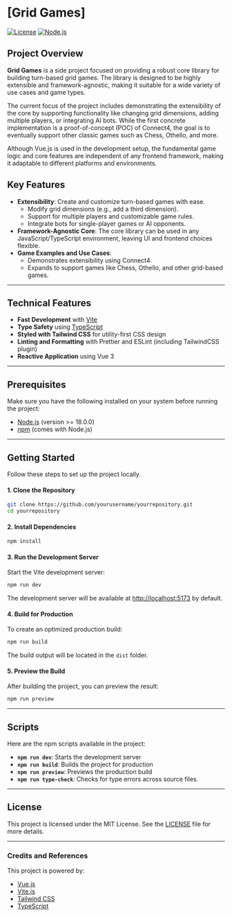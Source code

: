 # [Grid Games]

[![License](https://img.shields.io/badge/license-MIT-green)](LICENSE)
[![Node.js](https://img.shields.io/badge/node-%3E%3D18.0.0-brightgreen)](https://nodejs.org/)

## Project Overview

**Grid Games** is a side project focused on providing a robust core library for building turn-based grid games. The
library is designed to be highly extensible and framework-agnostic, making it suitable for a wide variety of use cases
and game types.

The current focus of the project includes demonstrating the extensibility of the core by supporting functionality like
changing grid dimensions, adding multiple players, or integrating AI bots. While the first concrete implementation is a
proof-of-concept (POC) of Connect4, the goal is to eventually support other classic games such as Chess, Othello, and
more.

Although Vue.js is used in the development setup, the fundamental game logic and core features are independent of any
frontend framework, making it adaptable to different platforms and environments.

## Key Features

- **Extensibility**: Create and customize turn-based games with ease.
    - Modify grid dimensions (e.g., add a third dimension).
    - Support for multiple players and customizable game rules.
    - Integrate bots for single-player games or AI opponents.
- **Framework-Agnostic Core**: The core library can be used in any JavaScript/TypeScript environment, leaving UI and
  frontend choices flexible.
- **Game Examples and Use Cases**:
    - Demonstrates extensibility using Connect4.
    - Expands to support games like Chess, Othello, and other grid-based games.

---

## Technical Features

- **Fast Development** with [Vite](https://vitejs.dev/)
- **Type Safety** using [TypeScript](https://www.typescriptlang.org/)
- **Styled with Tailwind CSS** for utility-first CSS design
- **Linting and Formatting** with Prettier and ESLint (including TailwindCSS plugin)
- **Reactive Application** using Vue 3

---

## Prerequisites

Make sure you have the following installed on your system before running the project:

- [Node.js](https://nodejs.org/) (version >= 18.0.0)
- [npm](https://www.npmjs.com/) (comes with Node.js)

---

## Getting Started

Follow these steps to set up the project locally.

#### 1. Clone the Repository

```bash
git clone https://github.com/yourusername/yourrepository.git
cd yourrepository
```

#### 2. Install Dependencies

```bash
npm install
```

#### 3. Run the Development Server

Start the Vite development server:

```bash
npm run dev
```

The development server will be available at [http://localhost:5173](http://localhost:5173) by default.

#### 4. Build for Production

To create an optimized production build:

```bash
npm run build
```

The build output will be located in the `dist` folder.

#### 5. Preview the Build

After building the project, you can preview the result:

```bash
npm run preview
```

---

## Scripts

Here are the npm scripts available in the project:

- **`npm run dev`**: Starts the development server
- **`npm run build`**: Builds the project for production
- **`npm run preview`**: Previews the production build
- **`npm run type-check`**: Checks for type errors across source files.

---

## License

This project is licensed under the MIT License. See the [LICENSE](LICENSE) file for more details.

---

### Credits and References

This project is powered by:

- [Vue.js](https://vuejs.org/)
- [Vite.js](https://vitejs.dev/)
- [Tailwind CSS](https://tailwindcss.com/)
- [TypeScript](https://www.typescriptlang.org/)